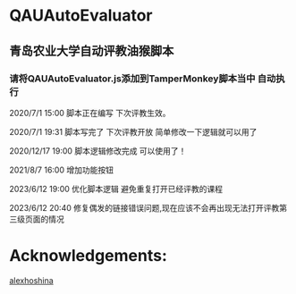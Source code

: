 # QAUAutoEvaluator
## 青岛农业大学自动评教油猴脚本
### 请将QAUAutoEvaluator.js添加到TamperMonkey脚本当中 自动执行
2020/7/1 15:00 脚本正在编写 下次评教生效。

2020/7/1 19:31 脚本写完了 下次评教开放 简单修改一下逻辑就可以用了

2020/12/17 19:00 脚本逻辑修改完成 可以使用了！

2021/8/7 16:00 增加功能按钮

2023/6/12 19:00 优化脚本逻辑 避免重复打开已经评教的课程

2023/6/12 20:40 修复偶发的链接错误问题,现在应该不会再出现无法打开评教第三级页面的情况

# Acknowledgements:
[alexhoshina](https://github.com/alexhoshina)
